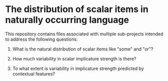# The distribution of scalar items in naturally occurring language

This repository contains files associated with multiple sub-projects intended to address the following questions:

1. What is the natural distribution of scalar items like "some" and "or"?

2. How much variability in scalar implicature strength is there?

3. To what extent is variability in implicature strength predicted by contextual features? 


